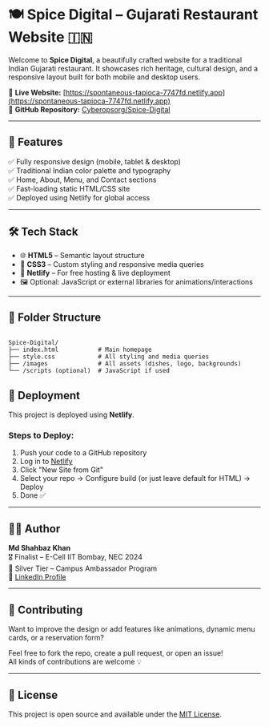 
# 🍽️ Spice Digital – Gujarati Restaurant Website 🇮🇳

Welcome to **Spice Digital**, a beautifully crafted website for a traditional Indian Gujarati restaurant. It showcases rich heritage, cultural design, and a responsive layout built for both mobile and desktop users.

🔗 **Live Website:** [https://spontaneous-tapioca-7747fd.netlify.app](https://spontaneous-tapioca-7747fd.netlify.app)  
🔗 **GitHub Repository:** [Cyberopsorg/Spice-Digital](https://github.com/Cyberopsorg/Spice-Digital)

---

## 🌟 Features

✅ Fully responsive design (mobile, tablet & desktop)  
✅ Traditional Indian color palette and typography  
✅ Home, About, Menu, and Contact sections  
✅ Fast-loading static HTML/CSS site  
✅ Deployed using Netlify for global access  

---

## 🛠️ Tech Stack

- 🌐 **HTML5** – Semantic layout structure  
- 🎨 **CSS3** – Custom styling and responsive media queries  
- 📁 **Netlify** – For free hosting & live deployment  
- 🖼️ Optional: JavaScript or external libraries for animations/interactions  

---

## 📂 Folder Structure

```

Spice-Digital/
├── index.html           # Main homepage
├── style.css            # All styling and media queries
├── /images              # All assets (dishes, logo, backgrounds)
└── /scripts (optional)  # JavaScript if used

```

## 🚀 Deployment

This project is deployed using **Netlify**.

### Steps to Deploy:
1. Push your code to a GitHub repository
2. Log in to [Netlify](https://netlify.com)
3. Click "New Site from Git"
4. Select your repo → Configure build (or just leave default for HTML) → Deploy
5. Done ✅

---

## 👨‍💻 Author

**Md Shahbaz Khan**  
🎖️ Finalist – E-Cell IIT Bombay, NEC 2024  
🏅 Silver Tier – Campus Ambassador Program  
🔗 [LinkedIn Profile](https://www.linkedin.com/in/md-shahbaz-khan-813629313/)

---

## 🙌 Contributing

Want to improve the design or add features like animations, dynamic menu cards, or a reservation form?

Feel free to fork the repo, create a pull request, or open an issue!  
All kinds of contributions are welcome 💡

---

## 📄 License

This project is open source and available under the [MIT License](LICENSE).


